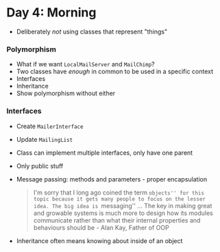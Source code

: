 # Day 4: Morning

- Deliberately *not* using classes that represent "things"

### Polymorphism
- What if we want `LocalMailServer` and `MailChimp`?
- Two classes have *enough* in common to be used in a specific context
- Interfaces
- Inheritance
- Show polymorphism without either

### Interfaces
- Create `MailerInterface`
- Update `MailingList`
- Class can implement multiple interfaces, only have one parent
- Only public stuff
- Message passing: methods and parameters - proper encapsulation

    > I'm sorry that I long ago coined the term ``objects'' for this topic because it gets many people to focus on the lesser idea. The big idea is ``messaging'' ... The key in making great and growable systems is much more to design how its modules communicate rather than what their internal properties and behaviours should be - Alan Kay, Father of OOP

- Inheritance often means knowing about inside of an object
